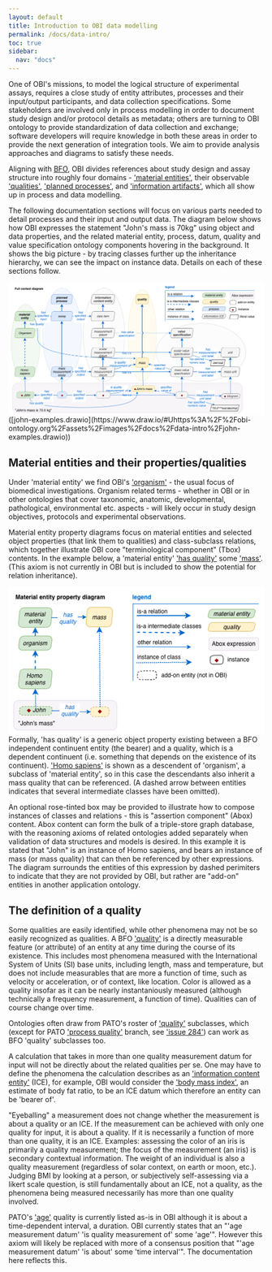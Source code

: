 ```yaml
---
layout: default
title: Introduction to OBI data modelling
permalink: /docs/data-intro/
toc: true
sidebar:
  nav: "docs"
---
```


One of OBI's missions, to model the logical structure of experimental assays, requires a close study of entity attributes, processes and their input/output participants, and data collection specifications.  Some stakeholders are involved only in process modelling in order to document study design and/or protocol details as metadata; others are turning to OBI ontology to provide standardization of data collection and exchange; software developers will require knowledge in both these areas in order to provide the next generation of integration tools. We aim to provide analysis approaches and diagrams to satisfy these needs.

Aligning with [BFO](http://basic-formal-ontology.org), OBI divides references about study design and assay structure into roughly four domains - ['material entities'](http://purl.obolibrary.org/obo/BFO_0000040), their observable ['qualities'](http://purl.obolibrary.org/obo/BFO_0000019), ['planned processes'](http://purl.obolibrary.org/obo/OBI_0000011), and ['information artifacts'](http://purl.obolibrary.org/obo/IAO_0000030), which all show up in process and data modelling.

The following documentation sections will focus on various parts needed to detail processes and their input and output data.  The diagram below shows how OBI expresses the statement "John's mass is 70kg" using object and data properties, and the related material entity, process, datum, quality and value specification ontology components hovering in the background.  It shows the big picture - by tracing classes further up the inheritance hierarchy, we can see the impact on instance data. Details on each of these sections follow.

<img align="right" src="/assets/images/docs/data-intro/data_john_mass_context.png">
([john-examples.drawio](https://www.draw.io/#Uhttps%3A%2F%2Fobi-ontology.org%2Fassets%2Fimages%2Fdocs%2Fdata-intro%2Fjohn-examples.drawio))

## Material entities and their properties/qualities

Under 'material entity' we find OBI's ['organism'](http://purl.obolibrary.org/obo/OBI_0100026) - the usual focus of biomedical investigations. Organism related terms - whether in OBI or in other ontologies that cover taxonomic, anatomic, developmental, pathological, environmental etc. aspects - will likely occur in study design objectives, protocols and experimental observations.

Material entity property diagrams focus on material entities and selected object properties (that link them to qualities) and class-subclass relations, which together illustrate OBI core "terminological component" (Tbox) contents. In the example below, a 'material entity' ['has quality'](http://purl.obolibrary.org/obo/RO_0000086) some ['mass'](http://purl.obolibrary.org/obo/PATO_0000125). (This axiom is not currently in OBI but is included to show the potential for relation inheritance). 

<img align="right" src="/assets/images/docs/data-intro/data_john_mass_entity_property.png">

Formally, 'has quality' is a generic object property existing between a BFO independent continuent entity (the bearer) and a quality, which is a dependent continuent (i.e. something that depends on the existence of its continuent).  ['Homo sapiens'](http://purl.obolibrary.org/obo/NCBITaxon_9606) is shown as a descendent of 'organism', a subclass of 'material entity', so in this case the descendants also inherit a mass quality that can be referenced.  (A dashed arrow between entities indicates that several intermediate classes have been omitted).

An optional rose-tinted box may be provided to illustrate how to compose instances of classes and relations - this is "assertion component" (Abox) content.  Abox content can form the bulk of a triple-store graph database, with the reasoning axioms of related ontologies added separately when validation of data structures and models is desired.  In this example it is stated that "John" is an instance of Homo sapiens, and bears an instance of mass (or mass quality) that can then be referenced by other expressions. The diagram surrounds the entities of this expression by dashed perimiters to indicate that they are not provided by OBI, but rather are "add-on" entities in another application ontology.

## The definition of a quality

Some qualities are easily identified, while other phenomena may not be so easily recognized as qualities.  A BFO ['quality'](http://purl.obolibrary.org/obo/BFO_0000019) is a directly measurable feature (or attribute) of an entity at any time during the course of its existence.  This includes most phenomena measured with the International System of Units (SI) base units, including length, mass and temperature, but does not include measurables that are more a function of time, such as velocity or acceleration, or of context, like location.  Color is allowed as a quality insofar as it can be nearly instantaniously measured (although technically a frequency measurement, a function of time).  Qualities can of course change over time.

Ontologies often draw from PATO's roster of ['quality'](http://purl.obolibrary.org/obo/PATO_0000001) subclasses, which (except for PATO ['process quality'](http://purl.obolibrary.org/obo/PATO_0001236) branch, see ['issue 284'](https://github.com/oborel/obo-relations/pull/284)) can work as BFO 'quality' subclasses too.  

A calculation that takes in more than one quality measurement datum for input will not be directly about the related qualities per se.  One may have to define the phenomena the calculation describes as an ['information content entity'](/docs/data-ice/) (ICE), for example, OBI would consider the ['body mass index'](http://purl.obolibrary.org/obo/NCIT_C16358), an estimate of body fat ratio, to be an ICE datum which therefore an entity can be 'bearer of'.<!-- ; see [BMI example](/docs/data-bmi/). -->

"Eyeballing" a measurement does not change whether the measurement is about a quality or an ICE.  If the measurement can be achieved with only one quality for input, it is about a quality. If it is necessarily a function of more than one quality, it is an ICE.  Examples: assessing the color of an iris is primarily a quality measurement; the focus of the measurement (an iris) is secondary contextual information.  The weight of an individual is also a quality measurement (regardless of solar context, on earth or moon, etc.).  Judging BMI by looking at a person, or subjectively self-assessing via a likert scale question, is still fundamentally about an ICE, not a quality, as the phenomena being measured necessarily has more than one quality involved.

PATO's ['age'](http://purl.obolibrary.org/obo/PATO_0000011) quality is currently listed as-is in OBI although it is about a time-dependent interval, a duration.  OBI currently states that an "'age measurement datum' 'is quality measurement of' some 'age'". However this axiom will likely be replaced with more of a consensus position that "'age measurement datum' 'is about' some 'time interval'". The documentation here reflects this. 

